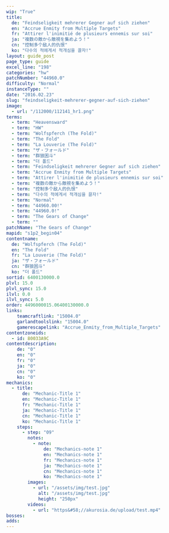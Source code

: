 ```yaml
---
wip: "True"
title:
  de: "Feindseligkeit mehrerer Gegner auf sich ziehen"
  en: "Accrue Enmity from Multiple Targets"
  fr: "Attirer l'inimitié de plusieurs ennemis sur soi"
  ja: "複数の敵から敵視を集めよう！"
  cn: "控制多个敌人的仇恨"
  ko: "다수의 적에게서 적개심을 끌자!"
layout: guide_post
page_type: guide
excel_line: "198"
categories: "hw"
patchNumber: "44960.0"
difficulty: "Normal"
instanceType: ""
date: "2016.02.23"
slug: "feindseligkeit-mehrerer-gegner-auf-sich-ziehen"
image:
  - url: "/112000/112141_hr1.png"
terms:
  - term: "Heavensward"
  - term: "HW"
  - term: "Wolfspferch (The Fold)"
  - term: "The Fold"
  - term: "La Louverie (The Fold)"
  - term: "ザ・フォールド"
  - term: "群狼困斗"
  - term: "더 폴드"
  - term: "Feindseligkeit mehrerer Gegner auf sich ziehen"
  - term: "Accrue Enmity from Multiple Targets"
  - term: "Attirer l'inimitié de plusieurs ennemis sur soi"
  - term: "複数の敵から敵視を集めよう！"
  - term: "控制多个敌人的仇恨"
  - term: "다수의 적에게서 적개심을 끌자!"
  - term: "Normal"
  - term: "44960.00!"
  - term: "44960.0!"
  - term: "The Gears of Change"
  - term: ""
patchName: "The Gears of Change"
mapid: "s1p2_begin04"
contentname:
  de: "Wolfspferch (The Fold)"
  en: "The Fold"
  fr: "La Louverie (The Fold)"
  ja: "ザ・フォールド"
  cn: "群狼困斗"
  ko: "더 폴드"
sortid: 6400130000.0
plvl: 15.0
plvl_sync: 15.0
ilvl: 0.0
ilvl_sync: 5.0
order: 4496000015.06400130000.0
links:
    teamcraftlink: "15004.0"
    garlandtoolslink: "15004.0"
    gamerescapelink: "Accrue_Enmity_from_Multiple_Targets"
contentzoneids:
  - id: 80033A9C
contentdescription:
    de: "0"
    en: "0"
    fr: "0"
    ja: "0"
    cn: "0"
    ko: "0"
mechanics:
  - title:
      de: "Mechanic-Title 1"
      en: "Mechanic-Title 1"
      fr: "Mechanic-Title 1"
      ja: "Mechanic-Title 1"
      cn: "Mechanic-Title 1"
      ko: "Mechanic-Title 1"
    steps:
      - step: "09"
        notes:
          - note:
              de: "Mechanics-note 1"
              en: "Mechanics-note 1"
              fr: "Mechanics-note 1"
              ja: "Mechanics-note 1"
              cn: "Mechanics-note 1"
              ko: "Mechanics-note 1"
        images:
          - url: "/assets/img/test.jpg"
            alt: "/assets/img/test.jpg"
            height: "250px"
        videos:
          - url: "https&#58;//akurosia.de/upload/test.mp4"
bosses:
adds:
---
```

